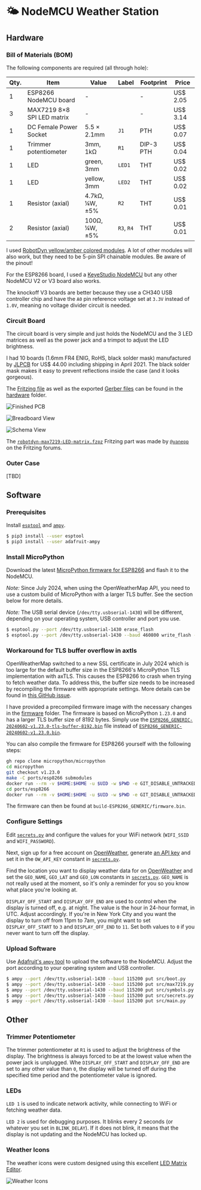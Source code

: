 
# 🌤 NodeMCU Weather Station

## Hardware

### Bill of Materials (BOM)

The following components are required (all through hole):

| Qty. | Item                       | Value          | Label      | Footprint | Price    |
|----------|------------------------|----------------|------------|-----------|----------|
| 1    | ESP8266 NodeMCU board      | -              |            | -         | US$ 2.05 |
| 3    | MAX7219 8×8 SPI LED matrix | -              |            | -         | US$ 3.14 |
| 1    | DC Female Power Socket     | 5.5 × 2.1mm    | `J1`       | PTH       | US$ 0.07 |
| 1    | Trimmer potentiometer      | 3mm, 1kΩ       | `R1`       | DIP-3 PTH | US$ 0.04 |
| 1    | LED                        | green, 3mm     | `LED1`     | THT       | US$ 0.02 |
| 1    | LED                        | yellow, 3mm    | `LED2`     | THT       | US$ 0.02 |
| 1    | Resistor (axial)           | 4.7kΩ, ¼W, ±5% | `R2`       | THT       | US$ 0.01 |
| 2    | Resistor (axial)           | 100Ω, ¼W, ±5%  | `R3`, `R4` | THT       | US$ 0.01 |

I used [RobotDyn yellow/amber colored modules](https://www.aliexpress.com/item/32732745628.html). A lot
of other modules will also work, but they need to be 5-pin SPI chainable modules. Be aware of the pinout!

For the ESP8266 board, I used a [KeyeStudio NodeMCU](https://www.aliexpress.com/item/32668574859.html) but any
other NodeMCU V2 or V3 board also works.

The knockoff V3 boards are better because they use a CH340 USB controller chip and have the `A0` pin reference
voltage set at `3.3V` instead of `1.0V`, meaning no voltage divider circuit is needed.

### Circuit Board

The circuit board is very simple and just holds the NodeMCU and the 3 LED matrices as
well as the power jack and a trimpot to adjust the LED brightness.

I had 10 boards (1.6mm FR4 ENIG, RoHS, black solder mask) manufactured by [JLPCB](https://jlcpcb.com) for
US$ 44.00 including shipping in April 2021. The black solder mask makes it easy to prevent reflections inside
the case (and it looks gorgeous).

The [Fritzing file](hardware/NodeMCUWeatherStation.fzz) as well as the exported
[Gerber files](hardware/NodeMCUWeatherStation_Gerber.zip) can be found in the [hardware](hardware) folder.

![Finished PCB](resources/jlcpcb_boards.jpg "JLCPCB Finished PCB")

![Breadboard View](resources/NodeMCUWeatherStation_bb.png "Breadboard View")

![Schema View](resources/NodeMCUWeatherStation_schema.png "Schema View")

The [`robotdyn-max7219-LED-matrix.fzpz`](hardware/robotdyn-max7219-LED-matrix.fzpz) Fritzing part was made
by [`@vanepp`](https://forum.fritzing.org/u/vanepp) on the Fritzing forums.

### Outer Case

[TBD]

## Software

### Prerequisites

Install [`esptool`](https://github.com/espressif/esptool) and [`ampy`](https://github.com/scientifichackers/ampy).

```bash
$ pip3 install --user esptool
$ pip3 install --user adafruit-ampy
```

### Install MicroPython

Download the latest [MicroPython firmware for ESP8266](https://micropython.org/download/esp8266/) and flash it to the NodeMCU.

_Note:_ Since July 2024, when using the OpenWeatherMap API, you need to use a custom build of MicroPython with a larger TLS buffer. See the section below for more details.

_Note:_ The USB serial device (`/dev/tty.usbserial-1430`) will be different, depending on your operating
system, USB controller and port you use.


```bash
$ esptool.py --port /dev/tty.usbserial-1430 erase_flash
$ esptool.py --port /dev/tty.usbserial-1430 --baud 460800 write_flash --flash_size=detect -fm dio 0x00 firmware/ESP8266_GENERIC-20240602-v1.23.0.bin
```

### Workaround for TLS buffer overflow in axtls

OpenWeatherMap switched to a new SSL certificate in July 2024 which is too large for the default buffer size in the ESP8266's MicroPython TLS implementation with axTLS. This causes the ESP8266 to crash when trying to fetch weather data. To address this, the buffer size needs to be increased by recompiling the firmware with appropriate settings. More details can be found in [this GitHub issue](https://github.com/micropython/micropython/issues/3279).

I have provided a precompiled firmware image with the necessary changes in the [firmware](firmware) folder. The firmware is based on MicroPython `1.23.0` and has a larger TLS buffer size of 8192 bytes. Simply use the [`ESP8266_GENERIC-20240602-v1.23.0-tls-buffer-8192.bin`](firmware/ESP8266_GENERIC-20240602-v1.23.0-tls-buffer-8192.bin) file instead of [`ESP8266_GENERIC-20240602-v1.23.0.bin`](firmware/ESP8266_GENERIC-20240602-v1.23.0.bin).

You can also compile the firmware for ESP8266 yourself with the following steps:

```bash
gh repo clone micropython/micropython
cd micropython
git checkout v1.23.0
make -C ports/esp8266 submodules
docker run --rm -v $HOME:$HOME -u $UID -w $PWD -e GIT_DISABLE_UNTRACKED_CACHE=1 larsks/esp-open-sdk make -j8 -C mpy-cross
cd ports/esp8266
docker run --rm -v $HOME:$HOME -u $UID -w $PWD -e GIT_DISABLE_UNTRACKED_CACHE=1 larsks/esp-open-sdk make -j8 AXTLS_DEFS_EXTRA="-Dabort=abort_ -DRT_MAX_PLAIN_LENGTH=1024 -DRT_EXTRA=8192" BOARD="ESP8266_GENERIC"
```

The firmware can then be found at `build-ESP8266_GENERIC/firmware.bin`.

### Configure Settings

Edit [`secrets.py`](src/secrets.py) and configure the values for your WiFi network (`WIFI_SSID` and `WIFI_PASSWORD`).

Next, sign up for a free account on [OpenWeather](https://openweathermap.org/), generate
[an API key](https://home.openweathermap.org/api_keys) and set it in the `OW_API_KEY` constant in [`secrets.py`](src/secrets.py).

Find the location you want to display weather data for on [OpenWeather](https://openweathermap.org/) and set the
`GEO_NAME`, `GEO_LAT` and `GEO_LON` constants in [`secrets.py`](src/secrets.py). `GEO_NAME` is not really used at the
moment, so it's only a reminder for you so you know what place you're looking at.

`DISPLAY_OFF_START` and `DISPLAY_OFF_END` are used to control when the display is turned off, e.g. at night. The value
is the hour in 24-hour format, in UTC. Adjust accordingly. If you're in New York City and you want the display to turn
off from 11pm to 7am, you might want to set `DISPLAY_OFF_START` to `3` and `DISPLAY_OFF_END` to `11`. Set both values
to `0` if you never want to turn off the display.

### Upload Software

Use [Adafruit's `ampy` tool](https://github.com/adafruit/ampy) to upload the software to the NodeMCU. Adjust the
port according to your operating system and USB controller.

```bash
$ ampy --port /dev/tty.usbserial-1430 --baud 115200 put src/boot.py
$ ampy --port /dev/tty.usbserial-1430 --baud 115200 put src/max7219.py
$ ampy --port /dev/tty.usbserial-1430 --baud 115200 put src/symbols.py
$ ampy --port /dev/tty.usbserial-1430 --baud 115200 put src/secrets.py
$ ampy --port /dev/tty.usbserial-1430 --baud 115200 put src/main.py
```

## Other

### Trimmer Potentiometer

The trimmer potentiometer at `R1` is used to adjust the brightness of the display. The brightness is always
forced to be at the lowest value when the power jack is unplugged. Whe `DISPLAY_OFF_START` and `DISPLAY_OFF_END`
are set to any other value than `0`, the display will be turned off during the specified time period and the
potentiometer value is ignored.

### LEDs

`LED 1` is used to indicate network activity, while connecting to WiFi or fetching weather data.

`LED 2` is used for debugging purposes. It blinks every 2 seconds (or whatever you set in `BLINK_DELAY`). If it
does not blink, it means that the display is not updating and the NodeMCU has locked up.

### Weather Icons

The weather icons were custom designed using this excellent [LED Matrix Editor](https://git.io/J3N9M).

![Weather Icons](resources/weather-icons.png "Custom Weather Icons: #185a66bddb663c00|894218bc3d184291|001ea1a919a6c0ec|00007e818999710e|152a547e8191710e|0a04087e8191710e|55aa55aa55aa55aa|a542a51818a542a5|180018183c3c1800|1800183860663c00")
